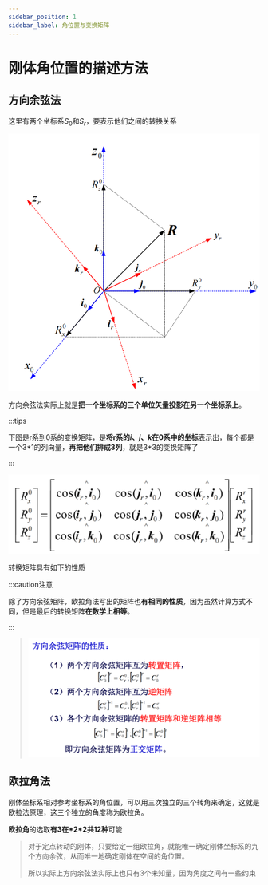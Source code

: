 ```yaml
---
sidebar_position: 1
sidebar_label: 角位置与变换矩阵
---
```


# 刚体角位置的描述方法

## 方向余弦法

这里有两个坐标系$S_0$和$S_r$，要表示他们之间的转换关系

![image-20230611154218486](./assets/image-20230611154218486.png)

方向余弦法实际上就是**把一个坐标系的三个单位矢量投影在另一个坐标系上**。

:::tips

下图是r系到0系的变换矩阵，是**将r系的$i$、$j$、$k$在0系中的坐标**表示出，每个都是一个3*1的列向量，**再把他们排成3列**，就是3\*3的变换矩阵了

:::

![image-20230611154603051](./assets/image-20230611154603051.png)

转换矩阵具有如下的性质

:::caution注意

除了方向余弦矩阵，欧拉角法写出的矩阵也**有相同的性质**，因为虽然计算方式不同，但是最后的转换矩阵**在数学上相等**。

:::

> ![image-20230611155031054](./assets/image-20230611155031054.png)

## 欧拉角法

刚体坐标系相对参考坐标系的角位置，可以用三次独立的三个转角来确定，这就是欧拉法原理，这三个独立的角度称为欧拉角。

**欧拉角**的选取**有3在\*2\*2共12种**可能

> 对于定点转动的刚体，只要给定一组欧拉角，就能唯一确定刚体坐标系的九个方向余弦，从而唯一地确定刚体在空间的角位置。
>
> 所以实际上方向余弦法实际上也只有3个未知量，因为角度之间有一些约束